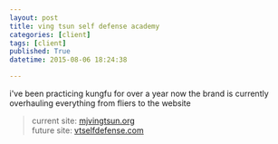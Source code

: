 ```yaml
---
layout: post
title: ving tsun self defense academy
categories: [client]
tags: [client]
published: True
datetime: 2015-08-06 18:24:38

---
```


i've been practicing kungfu for over a year now 
the brand is currently overhauling everything 
from fliers to the website

> current site:  [mjvingtsun.org](http://mjvingtsun.org/)  
> future site:  [vtselfdefense.com](http://vtselfdefense.com/)  